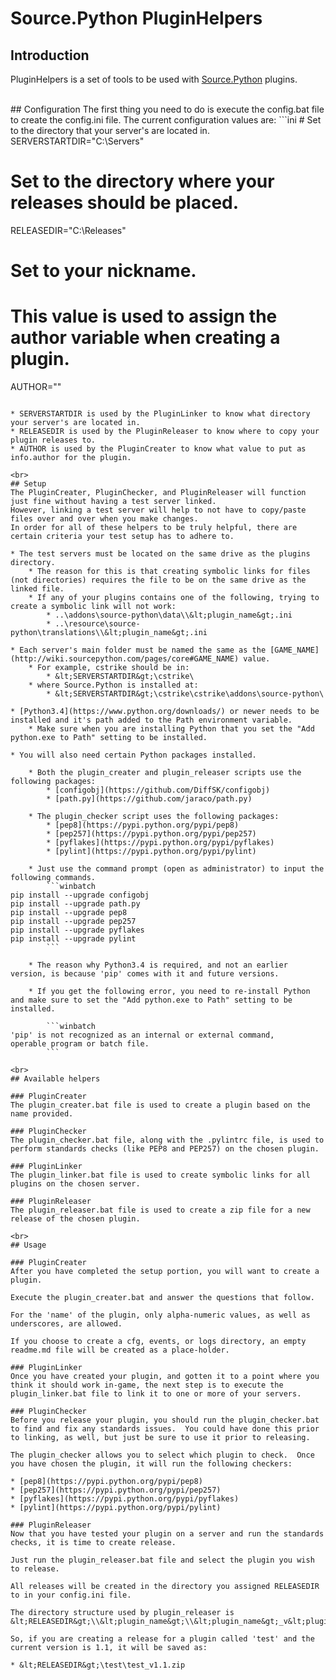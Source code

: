 # Source.Python PluginHelpers

## Introduction
PluginHelpers is a set of tools to be used with [Source.Python](https://github.com/Source-Python-Dev-Team/Source.Python) plugins.

<br>
## Configuration
The first thing you need to do is execute the config.bat file to create the config.ini file.
The current configuration values are:
```ini
# Set to the directory that your server's are located in.
SERVERSTARTDIR="C:\Servers"

# Set to the directory where your releases should be placed.
RELEASEDIR="C:\Releases"

# Set to your nickname.
# This value is used to assign the author variable when creating a plugin.
AUTHOR=""
```

* SERVERSTARTDIR is used by the PluginLinker to know what directory your server's are located in.
* RELEASEDIR is used by the PluginReleaser to know where to copy your plugin releases to.
* AUTHOR is used by the PluginCreater to know what value to put as info.author for the plugin.

<br>
## Setup
The PluginCreater, PluginChecker, and PluginReleaser will function just fine without having a test server linked.
However, linking a test server will help to not have to copy/paste files over and over when you make changes.
In order for all of these helpers to be truly helpful, there are certain criteria your test setup has to adhere to.

* The test servers must be located on the same drive as the plugins directory.
    * The reason for this is that creating symbolic links for files (not directories) requires the file to be on the same drive as the linked file.
    * If any of your plugins contains one of the following, trying to create a symbolic link will not work:
        * ..\addons\source-python\data\\&lt;plugin_name&gt;.ini
        * ..\resource\source-python\translations\\&lt;plugin_name&gt;.ini

* Each server's main folder must be named the same as the [GAME_NAME](http://wiki.sourcepython.com/pages/core#GAME_NAME) value.
    * For example, cstrike should be in:
        * &lt;SERVERSTARTDIR&gt;\cstrike\
    * where Source.Python is installed at:
        * &lt;SERVERSTARTDIR&gt;\cstrike\cstrike\addons\source-python\

* [Python3.4](https://www.python.org/downloads/) or newer needs to be installed and it's path added to the Path environment variable.
    * Make sure when you are installing Python that you set the "Add python.exe to Path" setting to be installed.

* You will also need certain Python packages installed.

    * Both the plugin_creater and plugin_releaser scripts use the following packages:
        * [configobj](https://github.com/DiffSK/configobj)
        * [path.py](https://github.com/jaraco/path.py)

    * The plugin_checker script uses the following packages:
        * [pep8](https://pypi.python.org/pypi/pep8)
        * [pep257](https://pypi.python.org/pypi/pep257)
        * [pyflakes](https://pypi.python.org/pypi/pyflakes)
        * [pylint](https://pypi.python.org/pypi/pylint)

    * Just use the command prompt (open as administrator) to input the following commands.
        ```winbatch
pip install --upgrade configobj
pip install --upgrade path.py
pip install --upgrade pep8
pip install --upgrade pep257
pip install --upgrade pyflakes
pip install --upgrade pylint
        ```

    * The reason why Python3.4 is required, and not an earlier version, is because 'pip' comes with it and future versions.

    * If you get the following error, you need to re-install Python and make sure to set the "Add python.exe to Path" setting to be installed.

        ```winbatch
'pip' is not recognized as an internal or external command,
operable program or batch file.
        ```

<br>
## Available helpers

### PluginCreater
The plugin_creater.bat file is used to create a plugin based on the name provided.

### PluginChecker
The plugin_checker.bat file, along with the .pylintrc file, is used to perform standards checks (like PEP8 and PEP257) on the chosen plugin.

### PluginLinker
The plugin_linker.bat file is used to create symbolic links for all plugins on the chosen server.

### PluginReleaser
The plugin_releaser.bat file is used to create a zip file for a new release of the chosen plugin.

<br>
## Usage

### PluginCreater
After you have completed the setup portion, you will want to create a plugin.

Execute the plugin_creater.bat and answer the questions that follow.

For the 'name' of the plugin, only alpha-numeric values, as well as underscores, are allowed.

If you choose to create a cfg, events, or logs directory, an empty readme.md file will be created as a place-holder.

### PluginLinker
Once you have created your plugin, and gotten it to a point where you think it should work in-game, the next step is to execute the plugin_linker.bat file to link it to one or more of your servers.

### PluginChecker
Before you release your plugin, you should run the plugin_checker.bat to find and fix any standards issues.  You could have done this prior to linking, as well, but just be sure to use it prior to releasing.

The plugin_checker allows you to select which plugin to check.  Once you have chosen the plugin, it will run the following checkers:

* [pep8](https://pypi.python.org/pypi/pep8)
* [pep257](https://pypi.python.org/pypi/pep257)
* [pyflakes](https://pypi.python.org/pypi/pyflakes)
* [pylint](https://pypi.python.org/pypi/pylint)

### PluginReleaser
Now that you have tested your plugin on a server and run the standards checks, it is time to create release.

Just run the plugin_releaser.bat file and select the plugin you wish to release.

All releases will be created in the directory you assigned RELEASEDIR to in your config.ini file.

The directory structure used by plugin_releaser is &lt;RELEASEDIR&gt;\\&lt;plugin_name&gt;\\&lt;plugin_name&gt;_v&lt;plugin_version&gt;.zip

So, if you are creating a release for a plugin called 'test' and the current version is 1.1, it will be saved as:

* &lt;RELEASEDIR&gt;\test\test_v1.1.zip
